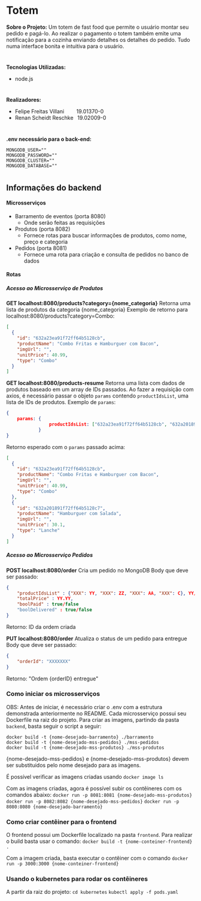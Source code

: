 # Totem 

**Sobre o Projeto:**
Um totem de fast food que permite o usuário montar seu pedido e pagá-lo. Ao realizar o pagamento o totem também emite uma notificação para a cozinha enviando detalhes os detalhes do pedido. Tudo numa interface bonita e intuitiva para o usuário.
#
**Tecnologias Utilizadas:**
- node.js
#
**Realizadores:**
- Felipe Freitas Villani &ensp;&ensp;&ensp;&nbsp; 19.01370-0
- Renan Scheidt Reschke  &ensp;19.02009-0
#
**.env necessário para o back-end:**
```env
MONGODB_USER=""
MONGODB_PASSWORD=""
MONGODB_CLUSTER=""
MONGODB_DATABASE=""
```
#
## Informações do backend
#### Microsserviços

* Barramento de eventos (porta 8080)
    * Onde serão feitas as requisições 
* Produtos (porta 8082)
    * Fornece rotas para buscar informações de produtos, como nome, preço e categoria
* Pedidos (porta 8081)
    * Fornece uma rota para criação e consulta de pedidos no banco de dados

#### Rotas
##### Acesso ao Microsserviço de Produtos
**GET localhost:8080/products?category={nome_categoria}**
Retorna uma lista de produtos da categoria {nome_categoria}
Exemplo de retorno para localhost:8080/products?category=Combo:
```json
[
  {
    "id": "632a23ea91f72ff64b5128cb",
    "productName": "Combo Fritas e Hamburguer com Bacon",
    "imgUrl": "",
    "unitPrice": 40.99,
    "type": "Combo"
  }
]
```

**GET localhost:8080/products-resume**
Retorna uma lista com dados de produtos baseado em um array de IDs passados.
Ao fazer a requisição com axios, é necessário passar o objeto `params` contendo `productIdsList`, uma lista de IDs de produtos.
Exemplo de `params`:
```json
{
    params: {
                productIdsList: ["632a23ea91f72ff64b5128cb", "632a201891f72ff64b5128c7"]
            }
}
```
Retorno esperado com o `params` passado acima:
```json
[
  {
    "id": "632a23ea91f72ff64b5128cb",
    "productName": "Combo Fritas e Hamburguer com Bacon",
    "imgUrl": "",
    "unitPrice": 40.99,
    "type": "Combo"
  },
  {
    "id": "632a201891f72ff64b5128c7",
    "productName": "Hamburguer com Salada",
    "imgUrl": "",
    "unitPrice": 30.1,
    "type": "Lanche"
  }
]
```

##### Acesso ao Microsserviço Pedidos
**POST localhost:8080/order**
Cria um pedido no MongoDB
Body que deve ser passado:
```json
{
    "productIdsList" : {"XXX": YY, "XXX": ZZ, "XXX": AA, "XXX": C}, YY/ZZ/AA/C representam quantidades (int), "XXX" representa ID do produto
    "totalPrice" : YY.YY,
    "boolPaid" : true/false
    "boolDelivered" : true/false
}
```
Retorno: ID da ordem criada

**PUT localhost:8080/order**
Atualiza o status de um pedido para entregue
Body que deve ser passado:
```json
{
    "orderId": "XXXXXXX"
}
```
Retorno: "Ordem {orderID} entregue"

### Como iniciar os microsserviços
OBS: Antes de iniciar, é necessário criar o .env com a estrutura demonstrada anteriormente no README.
Cada microsserviço possui seu Dockerfile na raiz do projeto. Para criar as imagens, partindo da pasta `backend`, basta seguir o script a seguir:
```
docker build -t {nome-desejado-barramento} ./barramento
docker build -t {nome-desejado-mss-pedidos} ./mss-pedidos
docker build -t {nome-desejado-mss-produtos} ./mss-produtos
```
{nome-desejado-mss-pedidos} e {nome-desejado-mss-produtos} devem ser substituidos pelo nome desejado para as imagens.

É possível verificar as imagens criadas usando `docker image ls`

Com as imagens criadas, agora é possível subir os contêineres com os comandos abaixo:
`docker run -p 8081:8081 {nome-desejado-mss-produtos}`
`docker run -p 8082:8082 {nome-desejado-mss-pedidos}`
`docker run -p 8080:8080 {nome-desejado-barramento}`

### Como criar contêiner para o frontend
O frontend possui um Dockerfile localizado na pasta `frontend`. Para realizar o build basta usar o comando:
`docker build -t {nome-conteiner-frontend} .`

Com a imagem criada, basta executar o contêiner com o comando
`docker run -p 3000:3000 {nome-conteiner-frontend}`

### Usando o kubernetes para rodar os contêineres
A partir da raiz do projeto:
`cd kubernetes`
`kubectl apply -f pods.yaml`
